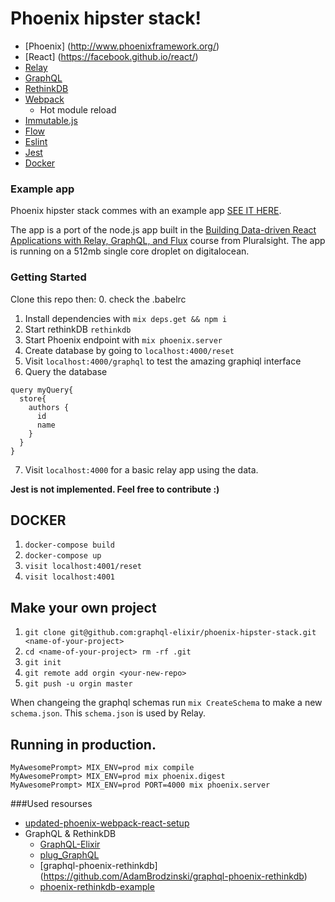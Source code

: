 # Phoenix hipster stack!
* [Phoenix] (http://www.phoenixframework.org/)
* [React] (https://facebook.github.io/react/)
* [Relay](https://facebook.github.io/relay/)
* [GraphQL](https://github.com/facebook/graphql)
* [RethinkDB](https://www.rethinkdb.com/)
* [Webpack](https://webpack.github.io/)
  * Hot module reload
* [Immutable.js](https://facebook.github.io/immutable-js/)
* [Flow](http://flowtype.org/)
* [Eslint](http://eslint.org/)
* [Jest](https://facebook.github.io/jest/)
* [Docker](https://www.docker.com/)

### Example app
Phoenix hipster stack commes with an example app [SEE IT HERE](http://phoenix-hipster-stack.ventureinto.space/).

The app is a port of the node.js app built in the [Building Data-driven React Applications with Relay, GraphQL, and Flux](http://app.pluralsight.com/courses/react-apps-with-relay-graphql-flux) course from Pluralsight.
The app is running on a 512mb single core droplet on digitalocean.

### Getting Started

Clone this repo then:
0. check the .babelrc
1. Install dependencies with `mix deps.get && npm i`
2. Start rethinkDB `rethinkdb`
3. Start Phoenix endpoint with `mix phoenix.server`
4. Create database by going to `localhost:4000/reset`
5. Visit `localhost:4000/graphql` to test the amazing graphiql interface
6. Query the database
  ```
  query myQuery{
    store{
      authors {
        id
        name
      }
    }
  }
  
  ```
7. Visit `localhost:4000` for a basic relay app using the data.

**Jest is not implemented. Feel free to contribute :)**

## DOCKER 
1. `docker-compose build`
2. `docker-compose up`
3. `visit localhost:4001/reset`
4. `visit localhost:4001`

## Make your own project
1. `git clone git@github.com:graphql-elixir/phoenix-hipster-stack.git <name-of-your-project>`
2. `cd <name-of-your-project> rm -rf .git`
3. `git init`
4. `git remote add orgin <your-new-repo>`
5. `git push -u orgin master`

When changeing the graphql schemas run 
`mix CreateSchema` to make a new `schema.json`. 
This `schema.json` is used by Relay.


## Running in production.
```
MyAwesomePrompt> MIX_ENV=prod mix compile
MyAwesomePrompt> MIX_ENV=prod mix phoenix.digest
MyAwesomePrompt> MIX_ENV=prod PORT=4000 mix phoenix.server
```


###Used resourses
* [updated-phoenix-webpack-react-setup](http://mikker.github.io/2016/02/04/updated-phoenix-webpack-react-setup.html)
* GraphQL & RethinkDB
  * [GraphQL-Elixir](https://github.com/joshprice/graphql-elixir)
  * [plug_GraphQL](https://github.com/joshprice/plug_graphql)
  * [graphql-phoenix-rethinkdb] (https://github.com/AdamBrodzinski/graphql-phoenix-rethinkdb)
  * [phoenix-rethinkdb-example](https://github.com/AdamBrodzinski/phoenix-rethinkdb-example)

